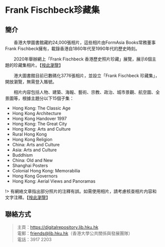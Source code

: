 # Frank Fischbeck珍藏集
## 簡介
　　香港大學圖書館藏約24,000張相片，這些相片由FormAsia Books常務董事Frank Fischbeck擁有，載錄香港自1860年代至1990年代的歷史時刻。

　　2020年舉辦網上「Frank Fischbeck 香港歷史照片珍藏」展覽，展示6個主題的珍藏集相片。【[按此瀏覽](https://www.ffchk2020.hku.hk "Frank Fischbeck 香港歷史照片珍藏")】

　　港大圖書館目前已數碼化3776張相片，並設立「Frank Fischbeck 珍藏集」，開放瀏覽，無需登入賬號。

　　相片内容包括人物、建築、海報、藝術、宗教、政治、城市景觀、航空圖、全景圖等，根據主題分以下15個子集：

- Hong Kong: The Classic Age
- Hong Kong Architecture
- Hong Kong Handover 1997
- Hong Kong: The Great City
- Hong Kong: Arts and Culture
- Rural Hong Kong
- Hong Kong Religion
- China: Arts and Culture
- Asia: Arts and Culture
- Buddhism
- China: Old and New
- Shanghai Posters
- Colonial Hong Kong: Memorabilia
- Hong Kong Governors
- Hong Kong: Aerial Views and Panoramas

!> 有網絡文章指出部分照片的注釋有誤。如需使用相片，請考慮核查相片内容和文字注釋。【[按此瀏覽](https://matters.news/@peter_masklo/%E7%A0%94%E7%A9%B6%E5%A4%96%E8%B6%A3%E4%BA%8B-%E6%B8%AF%E5%A4%A7-%E8%A9%B2%E6%98%AF%E6%99%82%E5%80%99%E4%BF%AE%E6%AD%A3%E4%BD%A0%E5%AD%98%E6%AA%94%E4%B8%AD%E7%9A%84%E9%8C%AF%E8%AA%A4%E4%BA%86-bafyreiflblc6d5llvfyao5zkmbjvaum5chzu552iy6k4xwbx72xccpmihe "【研究外趣事】港大，該是時候修正你存檔中的錯誤了！")】

## 聯絡方式
> 主頁：<https://digitalrepository.lib.hku.hk>  
> 電郵：<friends@lib.hku.hk>（香港大學公共關係與發展團隊）  
> 電話：3917 2203
